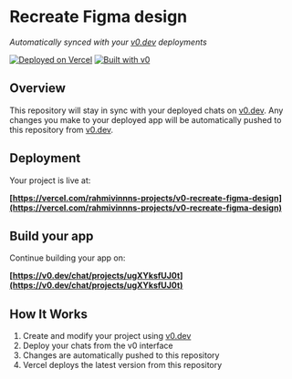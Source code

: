 # Recreate Figma design

*Automatically synced with your [v0.dev](https://v0.dev) deployments*

[![Deployed on Vercel](https://img.shields.io/badge/Deployed%20on-Vercel-black?style=for-the-badge&logo=vercel)](https://vercel.com/rahmivinnns-projects/v0-recreate-figma-design)
[![Built with v0](https://img.shields.io/badge/Built%20with-v0.dev-black?style=for-the-badge)](https://v0.dev/chat/projects/ugXYksfUJ0t)

## Overview

This repository will stay in sync with your deployed chats on [v0.dev](https://v0.dev).
Any changes you make to your deployed app will be automatically pushed to this repository from [v0.dev](https://v0.dev).

## Deployment

Your project is live at:

**[https://vercel.com/rahmivinnns-projects/v0-recreate-figma-design](https://vercel.com/rahmivinnns-projects/v0-recreate-figma-design)**

## Build your app

Continue building your app on:

**[https://v0.dev/chat/projects/ugXYksfUJ0t](https://v0.dev/chat/projects/ugXYksfUJ0t)**

## How It Works

1. Create and modify your project using [v0.dev](https://v0.dev)
2. Deploy your chats from the v0 interface
3. Changes are automatically pushed to this repository
4. Vercel deploys the latest version from this repository